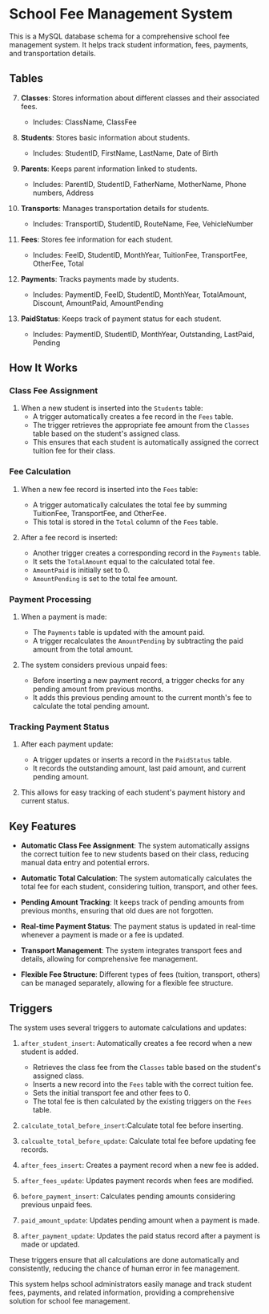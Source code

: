 # School Fee Management System

This is a MySQL database schema for a comprehensive school fee management system. It helps track student information, fees, payments, and transportation details.

## Tables

7. **Classes**: Stores information about different classes and their associated fees.
   - Includes: ClassName, ClassFee

1. **Students**: Stores basic information about students.
   - Includes: StudentID, FirstName, LastName, Date of Birth

2. **Parents**: Keeps parent information linked to students.
   - Includes: ParentID, StudentID, FatherName, MotherName, Phone numbers, Address

3. **Transports**: Manages transportation details for students.
   - Includes: TransportID, StudentID, RouteName, Fee, VehicleNumber

4. **Fees**: Stores fee information for each student.
   - Includes: FeeID, StudentID, MonthYear, TuitionFee, TransportFee, OtherFee, Total

5. **Payments**: Tracks payments made by students.
   - Includes: PaymentID, FeeID, StudentID, MonthYear, TotalAmount, Discount, AmountPaid, AmountPending

6. **PaidStatus**: Keeps track of payment status for each student.
   - Includes: PaymentID, StudentID, MonthYear, Outstanding, LastPaid, Pending

## How It Works

### Class Fee Assignment

1. When a new student is inserted into the `Students` table:
   - A trigger automatically creates a fee record in the `Fees` table.
   - The trigger retrieves the appropriate fee amount from the `Classes` table based on the student's assigned class.
   - This ensures that each student is automatically assigned the correct tuition fee for their class.


### Fee Calculation

1. When a new fee record is inserted into the `Fees` table:
   - A trigger automatically calculates the total fee by summing TuitionFee, TransportFee, and OtherFee.
   - This total is stored in the `Total` column of the `Fees` table.

2. After a fee record is inserted:
   - Another trigger creates a corresponding record in the `Payments` table.
   - It sets the `TotalAmount` equal to the calculated total fee.
   - `AmountPaid` is initially set to 0.
   - `AmountPending` is set to the total fee amount.

### Payment Processing

1. When a payment is made:
   - The `Payments` table is updated with the amount paid.
   - A trigger recalculates the `AmountPending` by subtracting the paid amount from the total amount.

2. The system considers previous unpaid fees:
   - Before inserting a new payment record, a trigger checks for any pending amount from previous months.
   - It adds this previous pending amount to the current month's fee to calculate the total pending amount.

### Tracking Payment Status

1. After each payment update:
   - A trigger updates or inserts a record in the `PaidStatus` table.
   - It records the outstanding amount, last paid amount, and current pending amount.

2. This allows for easy tracking of each student's payment history and current status.

## Key Features

- **Automatic Class Fee Assignment**: The system automatically assigns the correct tuition fee to new students based on their class, reducing manual data entry and potential errors.


- **Automatic Total Calculation**: The system automatically calculates the total fee for each student, considering tuition, transport, and other fees.

- **Pending Amount Tracking**: It keeps track of pending amounts from previous months, ensuring that old dues are not forgotten.

- **Real-time Payment Status**: The payment status is updated in real-time whenever a payment is made or a fee is updated.

- **Transport Management**: The system integrates transport fees and details, allowing for comprehensive fee management.

- **Flexible Fee Structure**: Different types of fees (tuition, transport, others) can be managed separately, allowing for a flexible fee structure.

## Triggers

The system uses several triggers to automate calculations and updates:

1. `after_student_insert`: Automatically creates a fee record when a new student is added.
   - Retrieves the class fee from the `Classes` table based on the student's assigned class.
   - Inserts a new record into the `Fees` table with the correct tuition fee.
   - Sets the initial transport fee and other fees to 0.
   - The total fee is then calculated by the existing triggers on the `Fees` table.

2. `calculate_total_before_insert`:Calculate total fee before inserting.
3. `calcualte_total_before_update`: Calculate total fee before updating fee records.
4. `after_fees_insert`: Creates a payment record when a new fee is added.
5. `after_fees_update`: Updates payment records when fees are modified.
6. `before_payment_insert`: Calculates pending amounts considering previous unpaid fees.
7. `paid_amount_update`: Updates pending amount when a payment is made.
8. `after_payment_update`: Updates the paid status record after a payment is made or updated.

These triggers ensure that all calculations are done automatically and consistently, reducing the chance of human error in fee management.

This system helps school administrators easily manage and track student fees, payments, and related information, providing a comprehensive solution for school fee management.